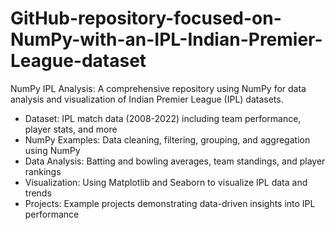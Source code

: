 # GitHub-repository-focused-on-NumPy-with-an-IPL-Indian-Premier-League-dataset
NumPy IPL Analysis: A comprehensive repository using NumPy for data analysis and visualization of Indian Premier League (IPL) datasets.
- Dataset: IPL match data (2008-2022) including team performance, player stats, and more
- NumPy Examples: Data cleaning, filtering, grouping, and aggregation using NumPy
- Data Analysis: Batting and bowling averages, team standings, and player rankings
- Visualization: Using Matplotlib and Seaborn to visualize IPL data and trends
- Projects: Example projects demonstrating data-driven insights into IPL performance
